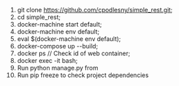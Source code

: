 1. git clone https://github.com/cpodlesny/simple_rest.git;
2. cd simple_rest;
3. docker-machine start default;
4. docker-machine env default;
5. eval $(docker-machine env default);
6. docker-compose up --build;
7. docker ps // Check id of web container;
8. docker exec -it <id web container> bash;
9. Run python manage.py <django commands> from <id web container> 
10. Run pip freeze to check project dependencies 
